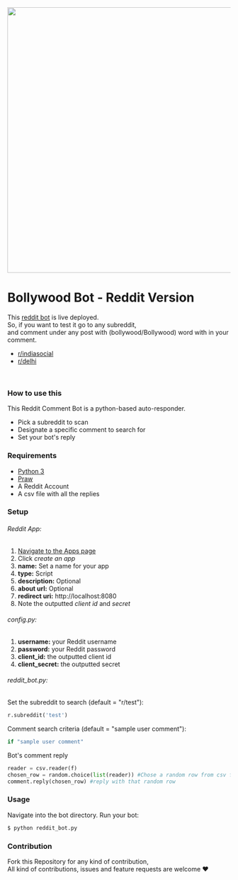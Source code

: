<div align="center"><img src="https://socialify.git.ci/Bollywood-Bot/reddit/image?description=1&descriptionEditable=A%20Bot%20that%20replied%20to%20you%20with%20a%20cheeky%20and%20typical%20Bollywood%20dialogue%20everytime%20you%20mention%20it.%20&font=Inter&forks=1&issues=1&language=1&owner=1&pulls=1&stargazers=1&theme=Light" width="600"></div>

# Bollywood Bot - Reddit Version
This [reddit bot](https://www.reddit.com/user/Bollywood-Bot) is live deployed.</br> 
So, if you want to test it go to any subreddit, <br>
and comment under any post with (bollywood/Bollywood) word with in your comment.
  - [r/indiasocial](https://www.reddit.com/r/indiasocial/)
  - [r/delhi](https://www.reddit.com/r/delhi/)
</br>

### How to use this
This Reddit Comment Bot is a python-based auto-responder.

  - Pick a subreddit to scan
  - Designate a specific comment to search for
  - Set your bot's reply

### Requirements
  - [Python 3](https://www.python.org/downloads/)
  - [Praw](https://praw.readthedocs.io/en/latest/getting_started/installation.html)
  - A Reddit Account
  - A csv file with all the replies

### Setup
###### Reddit App:
1. [Navigate to the Apps page ](https://www.reddit.com/prefs/apps/)
2. Click *create an app*
3. **name:** Set a name for your app
4. **type:** Script
5. **description:** Optional
6. **about url:** Optional
7. **redirect uri:** http://localhost:8080
8. Note the outputted *client id* and *secret*

###### config.py:
1. **username:** your Reddit username
2. **password:** your Reddit password
3. **client_id:** the outputted client id
4. **client_secret:** the outputted secret

###### reddit_bot.py:

Set the subreddit to search (default = "r/test"):
```python
r.subreddit('test')
```
Comment search criteria (default = "sample user comment"):
```python
if "sample user comment"
```
Bot's comment reply 
```python
reader = csv.reader(f)
chosen_row = random.choice(list(reader)) #Chose a random row from csv file
comment.reply(chosen_row) #reply with that random row
```

### Usage

Navigate into the bot directory.
Run your bot:
```sh
$ python reddit_bot.py
```

### Contribution
Fork this Repository for any kind of contribution,</br>
All kind of contributions, issues and feature requests are welcome ❤️
